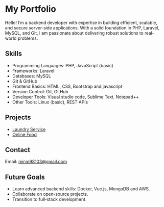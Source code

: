 # My Portfolio

<p>
    Hello! I’m a backend developer with expertise in building efficient, scalable, and secure server-side applications. 
    With a solid foundation in PHP, Laravel, MySQL, and Git, 
    I am passionate about delivering robust solutions to real-world problems.
</p>

<section>
    <h2>Skills</h2>
    <ul>
        <li>Programming Languages: PHP, JavaScript (basic)</li>
        <li>Frameworks: Laravel</li>
        <li>Databases: MySQL</li>
        <li>Git & GitHub</li>
        <li>Frontend Basics: HTML, CSS, Bootstrap and javascript</li>
        <li>Version Control: Git, GitHub</li>
        <li>Developer Tools: Visual studio code, Sublime Text, Notepad++</li>
        <li>Other Tools: Linux (basic), REST APIs</li>
    </ul>
</section>
<h2>Projects</h2>
<ul>
    <li><a href="https://github.com/Min-Min2003/Laundry_Service">Laundry Service</a></li>
    <li><a href="https://github.com/Min-Min2003/onlinefood">Online Food</a></li>
</ul>

<h2>Contact</h2>
<p>Email: <a href="mailto:minm98103@gmail.com">minm98103@gmail.com</a></p>

<section>
    <h2>Future Goals</h2>
    <ul>
        <li>Learn advanced backend skills: Docker,  Vue.js, MongoDB and AWS.</li>
        <li>Collaborate on open-source projects.</li>
        <li>Transition to full-stack development.</li>
    </ul>
</section>
